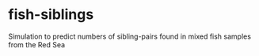 # fish-siblings
Simulation to predict numbers of sibling-pairs found in mixed fish samples from the Red Sea
